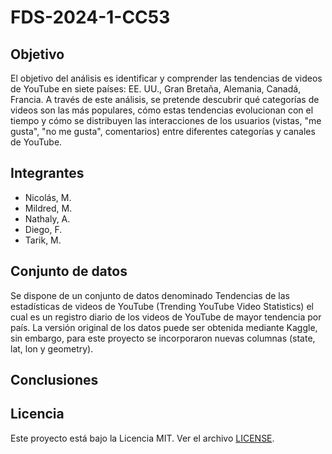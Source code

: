 # FDS-2024-1-CC53

## Objetivo

El objetivo del análisis es identificar y comprender las tendencias de videos de YouTube en siete países: EE. UU., Gran Bretaña, Alemania, Canadá, Francia. A través de este análisis, se pretende descubrir qué categorías de videos son las más populares, cómo estas tendencias evolucionan con el tiempo y cómo se distribuyen las interacciones de los usuarios (vistas, "me gusta", "no me gusta", comentarios) entre diferentes categorías y canales de YouTube.

## Integrantes

- Nicolás, M.
- Mildred, M.
- Nathaly, A.
- Diego, F.
- Tarik, M.

## Conjunto de datos

Se dispone de un conjunto de datos denominado Tendencias de las estadísticas de videos de YouTube (Trending YouTube Video Statistics) el cual es un registro diario de los videos de YouTube de mayor tendencia por país. La versión original de los datos puede ser obtenida mediante Kaggle, sin embargo, para este proyecto se incorporaron nuevas columnas (state, lat, lon y geometry).

## Conclusiones

## Licencia

Este proyecto está bajo la Licencia MIT. Ver el archivo [LICENSE](LICENSE).
